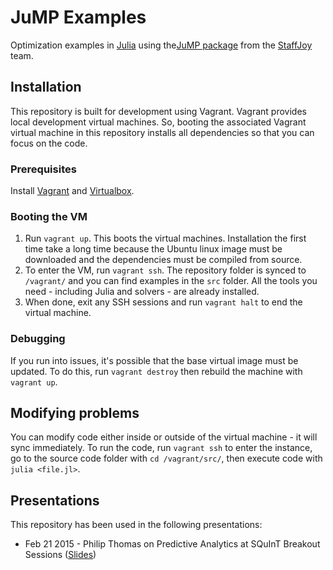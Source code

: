 # JuMP Examples

Optimization examples in [Julia](http://julialang.org/) using the[JuMP package](http://juliaopt.org) from the [StaffJoy](https://www.staffjoy.com) team.

## Installation

This repository is built for development using Vagrant. Vagrant provides local development virtual machines. So, booting the associated Vagrant virtual machine in this repository installs all dependencies so that you can focus on the code. 

### Prerequisites

Install [Vagrant](https://www.vagrantup.com/) and [Virtualbox](https://www.virtualbox.org/).

### Booting the VM

1. Run `vagrant up`. This boots the virtual machines. Installation the first time take a long time because the Ubuntu linux image must be downloaded and the dependencies must be compiled from source.
2. To enter the VM, run `vagrant ssh`. The repository folder is synced to `/vagrant/` and you can find examples in the `src` folder. All the tools you need - including Julia and solvers - are already installed.
3. When done, exit any SSH sessions and run `vagrant halt` to end the virtual machine. 

### Debugging

If you run into issues, it's possible that the base virtual image must be updated. To do this, run `vagrant destroy` then rebuild the machine with `vagrant up`.

## Modifying problems

You can modify code either inside or outside of the virtual machine - it will sync immediately. To run the code, run `vagrant ssh` to enter the instance, go to the source code folder with `cd /vagrant/src/`, then execute code with `julia <file.jl>`.

## Presentations

This repository has been used in the following presentations:

* Feb 21 2015 - Philip Thomas on Predictive Analytics at SQuInT Breakout Sessions ([Slides](https://docs.google.com/presentation/d/1opWpSlkQvTcJbXfgzWbxlymA9fBgkqpEO_cxUFKHvJw/edit?usp=sharing))
